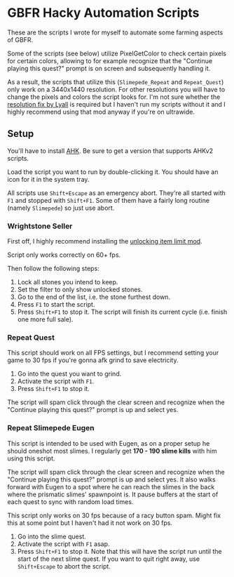 # GBFR Hacky Automation Scripts

These are the scripts I wrote for myself to automate some farming aspects of GBFR.

Some of the scripts (see below) utilize PixelGetColor to check certain pixels for certain colors, allowing to for example recognize that the "Continue playing this quest?" prompt is on screen and subsequently handling it.

As a result, the scripts that utilize this (`Slimepede_Repeat` and `Repeat_Quest`) only work on a 3440x1440 resolution. For other resolutions you will have to change the pixels and colors the script looks for. I'm not sure whether the [resolution fix by Lyall](https://github.com/Lyall/GBFRelinkFix/tree/v1.0.4) is required but I haven't run my scripts without it and I highly recommend using that mod anyway if you're on ultrawide.

## Setup

You'll have to install [AHK](https://www.autohotkey.com/download/). Be sure to get a version that supports AHKv2 scripts.

Load the script you want to run by double-clicking it. You should have an icon for it in the system tray.

All scripts use `Shift+Escape` as an emergency abort. They're all started with `F1` and stopped with `Shift+F1`. Some of them have a fairly long routine (namely `Slimepede`) so just use abort.

### Wrightstone Seller

First off, I highly recommend installing the [unlocking item limit mod](https://www.nexusmods.com/granbluefantasyrelink/mods/83?tab=description).

Script only works correctly on 60+ fps.

Then follow the following steps:

1. Lock all stones you intend to keep.
2. Set the filter to only show unlocked stones.
3. Go to the end of the list, i.e. the stone furthest down.
4. Press `F1` to start the script.
5. Press `Shift+F1` to stop it. The script will finish its current cycle (i.e. finish one more full sale).

### Repeat Quest

This script should work on all FPS settings, but I recommend setting your game to 30 fps if you're gonna afk grind to save electricity.

1. Go into the quest you want to grind.
2. Activate the script with `F1`.
3. Press `Shift+F1` to stop it.

The script will spam click through the clear screen and recognize when the "Continue playing this quest?" prompt is up and select yes.

### Repeat Slimepede Eugen

This script is intended to be used with Eugen, as on a proper setup he should oneshot most slimes. I regularly get **170 - 190 slime kills** with him using this script.

The script will spam click through the clear screen and recognize when the "Continue playing this quest?" prompt is up and select yes.
It also walks forward with Eugen to a spot where he can reach the slimes in the back where the prismatic slimes' spawnpoint is. It pause buffers at the start of each quest to sync with random load times.

This script only works on 30 fps because of a racy button spam. Might fix this at some point but I haven't had it not work on 30 fps.

1. Go into the slime quest.
2. Activate the script with `F1` asap.
3. Press `Shift+F1` to stop it. Note that this will have the script run until the start of the next slime quest. If you want to quit right away, use `Shift+Escape` to abort the script.
